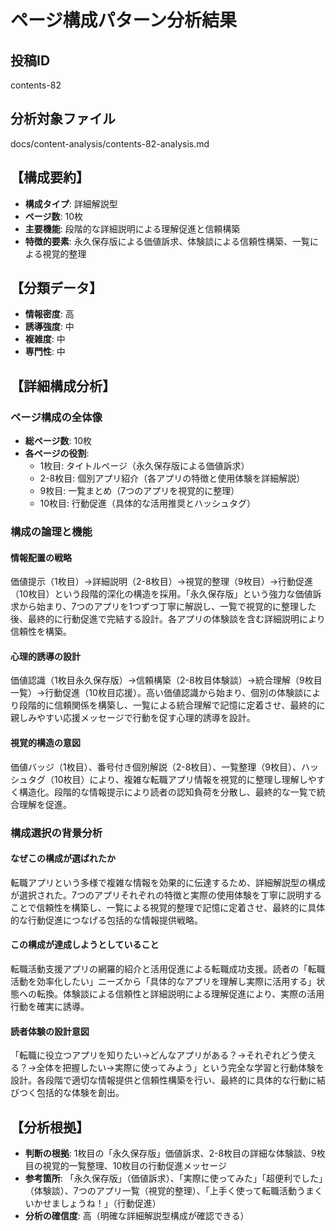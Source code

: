 # ページ構成パターン分析結果

## 投稿ID
contents-82

## 分析対象ファイル
docs/content-analysis/contents-82-analysis.md

## 【構成要約】
- **構成タイプ**: 詳細解説型
- **ページ数**: 10枚
- **主要機能**: 段階的な詳細説明による理解促進と信頼構築
- **特徴的要素**: 永久保存版による価値訴求、体験談による信頼性構築、一覧による視覚的整理

## 【分類データ】
- **情報密度**: 高
- **誘導強度**: 中
- **複雑度**: 中
- **専門性**: 中

## 【詳細構成分析】

### ページ構成の全体像
- **総ページ数**: 10枚
- **各ページの役割**:
  - 1枚目: タイトルページ（永久保存版による価値訴求）
  - 2-8枚目: 個別アプリ紹介（各アプリの特徴と使用体験を詳細解説）
  - 9枚目: 一覧まとめ（7つのアプリを視覚的に整理）
  - 10枚目: 行動促進（具体的な活用推奨とハッシュタグ）

### 構成の論理と機能

#### 情報配置の戦略
価値提示（1枚目）→詳細説明（2-8枚目）→視覚的整理（9枚目）→行動促進（10枚目）という段階的深化の構造を採用。「永久保存版」という強力な価値訴求から始まり、7つのアプリを1つずつ丁寧に解説し、一覧で視覚的に整理した後、最終的に行動促進で完結する設計。各アプリの体験談を含む詳細説明により信頼性を構築。

#### 心理的誘導の設計
価値認識（1枚目永久保存版）→信頼構築（2-8枚目体験談）→統合理解（9枚目一覧）→行動促進（10枚目応援）。高い価値認識から始まり、個別の体験談により段階的に信頼関係を構築し、一覧による統合理解で記憶に定着させ、最終的に親しみやすい応援メッセージで行動を促す心理的誘導を設計。

#### 視覚的構造の意図
価値バッジ（1枚目）、番号付き個別解説（2-8枚目）、一覧整理（9枚目）、ハッシュタグ（10枚目）により、複雑な転職アプリ情報を視覚的に整理し理解しやすく構造化。段階的な情報提示により読者の認知負荷を分散し、最終的な一覧で統合理解を促進。

### 構成選択の背景分析

#### なぜこの構成が選ばれたか
転職アプリという多様で複雑な情報を効果的に伝達するため、詳細解説型の構成が選択された。7つのアプリそれぞれの特徴と実際の使用体験を丁寧に説明することで信頼性を構築し、一覧による視覚的整理で記憶に定着させ、最終的に具体的な行動促進につなげる包括的な情報提供戦略。

#### この構成が達成しようとしていること
転職活動支援アプリの網羅的紹介と活用促進による転職成功支援。読者の「転職活動を効率化したい」ニーズから「具体的なアプリを理解し実際に活用する」状態への転換。体験談による信頼性と詳細説明による理解促進により、実際の活用行動を確実に誘導。

#### 読者体験の設計意図
「転職に役立つアプリを知りたい→どんなアプリがある？→それぞれどう使える？→全体を把握したい→実際に使ってみよう」という完全な学習と行動体験を設計。各段階で適切な情報提供と信頼性構築を行い、最終的に具体的な行動に結びつく包括的な体験を創出。

## 【分析根拠】
- **判断の根拠**: 1枚目の「永久保存版」価値訴求、2-8枚目の詳細な体験談、9枚目の視覚的一覧整理、10枚目の行動促進メッセージ
- **参考箇所**: 「永久保存版」（価値訴求）、「実際に使ってみた」「超便利でした」（体験談）、7つのアプリ一覧（視覚的整理）、「上手く使って転職活動うまくいかせましょうね！」（行動促進）
- **分析の確信度**: 高（明確な詳細解説型構成が確認できる）
